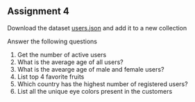 ## Assignment 4

Download the dataset [users.json](https://github.com/smaranjitghose/ParulUniversityMEAN/blob/main/practice_problems/users.json) and add it to a new collection

Answer the following questions

1) Get the number of active users
2) What is the average age of all users?
3) What is the avearge age of male and female users?
4) List top 4 favorite fruits
5) Which country has the highest number of registered users?
6) List all the unique eye colors present in the customers
